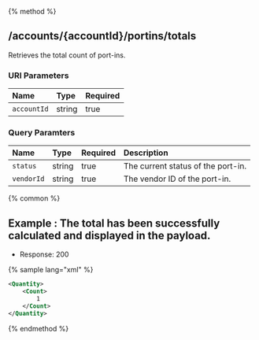 {% method %}
## /accounts/{accountId}/portins/totals

Retrieves the total count of port-ins.


### URI Parameters
| Name | Type | Required |
|:-----|:-----|:---------|
| `accountId` | string | true |


### Query Paramters

| Name | Type | Required | Description |
|:-----|:-----|:---------|:------------|
| `status` | string | true | The current status of the port-in. |
| `vendorId` | string | true | The vendor ID of the port-in. |




{% common %}


## Example : The total has been successfully calculated and displayed in the payload.

* Response: 200

{% sample lang="xml" %}

```xml
<Quantity>
    <Count>
        1
    </Count>
</Quantity>
```


{% endmethod %}